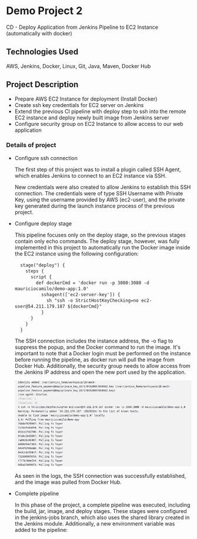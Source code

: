 # Demo Project 2

CD - Deploy Application from Jenkins Pipeline to EC2 Instance (automatically with docker)

## Technologies Used

AWS, Jenkins, Docker, Linux, Git, Java, Maven, Docker Hub

## Project Description

- Prepare AWS EC2 Instance for deployment (Install Docker)
- Create ssh key credentials for EC2 server on Jenkins
- Extend the previous CI pipeline with deploy step to ssh into the remote EC2 instance and deploy newly built image from Jenkins server
- Configure security group on EC2 Instance to allow access to our web application

### Details of project

- Configure ssh connection

  The first step of this project was to install a plugin called SSH Agent, which enables Jenkins to connect to an EC2 instance via SSH.

  New credentials were also created to allow Jenkins to establish this SSH connection. The credentials were of type SSH Username with Private Key, using the username provided by AWS (ec2-user), and the private key generated during the launch instance process of the previous project.

- Configure deploy stage

  This pipeline focuses only on the deploy stage, so the previous stages contain only echo commands. The deploy stage, however, was fully implemented in this project to automatically run the Docker image inside the EC2 instance using the following configuration:

  ```
    stage("deploy") {
      steps {
        script {
          def dockerCmd = 'docker run -p 3080:3080 -d mauriciocamilo/demo-app:1.0'
            sshagent(['ec2-server-key']) {
              sh "ssh -o StrictHostKeyChecking=no ec2-user@54.211.179.187 ${dockerCmd}"
            }
        }
      }
    }
  ```
  
  The SSH connection includes the instance address, the -o flag to suppress the popup, and the Docker command to run the image. It's important to note that a Docker login must be performed on the instance before running the pipeline, as docker run will pull the image from Docker Hub. Additionally, the security group needs to allow access from the Jenkins IP address and open the new port used by the application.

  ![Diagram](./images/aws-pipeline-1.png)

  As seen in the logs, the SSH connection was successfully established, and the image was pulled from Docker Hub.

- Complete pipeline

  In this phase of the project, a complete pipeline was executed, including the build, jar, image, and deploy stages. These stages were configured in the jenkins-jobs branch, which also uses the shared library created in the Jenkins module. Additionally, a new environment variable was added to the pipeline:
  
